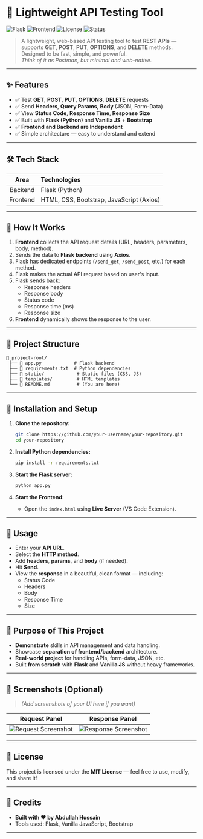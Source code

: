# 🚀 Lightweight API Testing Tool

![Flask](https://img.shields.io/badge/Backend-Flask-blue)
![Frontend](https://img.shields.io/badge/Frontend-HTML%2C%20CSS%2C%20JS-orange)
![License](https://img.shields.io/badge/License-MIT-green)
![Status](https://img.shields.io/badge/Status-Completed-brightgreen)

> A lightweight, web-based API testing tool to test **REST APIs** — supports **GET**, **POST**, **PUT**, **OPTIONS**, and **DELETE** methods.  
> Designed to be fast, simple, and powerful.  
> _Think of it as Postman, but minimal and web-native._

---

## ✨ Features

- ✅ Test **GET**, **POST**, **PUT**, **OPTIONS**, **DELETE** requests
- ✅ Send **Headers**, **Query Params**, **Body** (JSON, Form-Data)
- ✅ View **Status Code**, **Response Time**, **Response Size**
- ✅ Built with **Flask (Python)** and **Vanilla JS** + **Bootstrap**
- ✅ **Frontend and Backend are Independent**
- ✅ Simple architecture — easy to understand and extend

---

## 🛠 Tech Stack

| Area | Technologies |
|:----:|:-------------|
| Backend | Flask (Python) |
| Frontend | HTML, CSS, Bootstrap, JavaScript (Axios) |

---

## 🧐 How It Works

1. **Frontend** collects the API request details (URL, headers, parameters, body, method).
2. Sends the data to **Flask backend** using **Axios**.
3. Flask has dedicated endpoints (`/send_get`, `/send_post`, etc.) for each method.
4. Flask makes the actual API request based on user's input.
5. Flask sends back:
   - Response headers
   - Response body
   - Status code
   - Response time (ms)
   - Response size
6. **Frontend** dynamically shows the response to the user.

---

## 🏩 Project Structure

```
📁 project-root/
 ├── 📄 app.py            # Flask backend
 ├── 📄 requirements.txt  # Python dependencies
 ├── 📁 static/            # Static files (CSS, JS)
 ├── 📁 templates/         # HTML templates
 └── 📄 README.md          # (You are here)
```

---

## 🚀 Installation and Setup

1. **Clone the repository:**
   ```bash
   git clone https://github.com/your-username/your-repository.git
   cd your-repository
   ```

2. **Install Python dependencies:**
   ```bash
   pip install -r requirements.txt
   ```

3. **Start the Flask server:**
   ```bash
   python app.py
   ```

4. **Start the Frontend:**
   - Open the `index.html` using **Live Server** (VS Code Extension).

---

## 🧪 Usage

- Enter your **API URL**.
- Select the **HTTP method**.
- Add **headers**, **params**, and **body** (if needed).
- Hit **Send**.
- View the **response** in a beautiful, clean format — including:
  - Status Code
  - Headers
  - Body
  - Response Time
  - Size

---

## 🎯 Purpose of This Project

- **Demonstrate** skills in API management and data handling.
- Showcase **separation of frontend/backend** architecture.
- **Real-world project** for handling APIs, form-data, JSON, etc.
- Built **from scratch** with **Flask** and **Vanilla JS** without heavy frameworks.

---

## 📸 Screenshots (Optional)

> _(Add screenshots of your UI here if you want)_

| Request Panel | Response Panel |
|:--------------:|:--------------:|
| ![Request Screenshot](link-to-screenshot) | ![Response Screenshot](link-to-screenshot) |

---

## 📄 License

This project is licensed under the **MIT License** — feel free to use, modify, and share it!

---

## 🙏 Credits

- **Built with ❤️ by Abdullah Hussain**
- Tools used: Flask, Vanilla JavaScript, Bootstrap

---

